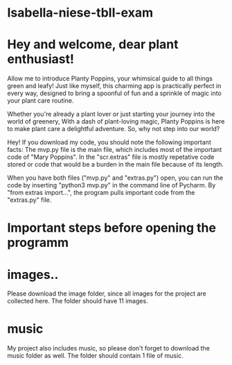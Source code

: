 # Isabella-niese-tbII-exam

# Hey and welcome, dear plant enthusiast!

Allow me to introduce Planty Poppins, your whimsical guide to all things green and leafy! Just like myself, this charming app is practically perfect in every way, designed to bring a spoonful of fun and a sprinkle of magic into your plant care routine.

Whether you're already a plant lover or just starting your journey into the world of greenery, With a dash of plant-loving magic, Planty Poppins is here to make plant care a delightful adventure. So, why not step into our world?


Hey! If you download my code, you should note the following important facts: The mvp.py file is the main file, which includes most of the important code of "Mary Poppins". In the "scr.extras" file is mostly repetative code stored or code that would be a burden in the main file because of its length.

When you have both files ("mvp.py" and "extras.py") open, you can run the code by inserting "python3 mvp.py" in the command line of Pycharm. By "from extras import...", the program pulls important code from the "extras.py" file.

# Important steps before opening the programm

# images..
Please download the image folder, since all images for the project are collected here. The folder should have 11 images.

# music
My project also includes music, so please don't forget to download the music folder as well. The folder should contain 1 file of music.
